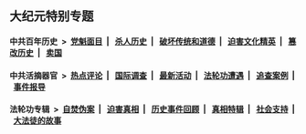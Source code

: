 ## 大纪元特别专题

#### 中共百年历史 &nbsp;>&nbsp; [党魁面目](indexes/nf1176107/README.md?03280430) &nbsp;| &nbsp; [杀人历史](indexes/nf1176106/README.md?03280430) &nbsp;| &nbsp; [破坏传统和道德](indexes/nf1176106/README.md?03280430) &nbsp;| &nbsp; [迫害文化精英](indexes/nf1176111/README.md?03280430) &nbsp;| &nbsp; [篡改历史](indexes/nf1176115/README.md?03280430) &nbsp;| &nbsp; [卖国](indexes/nf1176117/README.md?03280430) 

#### 中共活摘器官 &nbsp;>&nbsp; [热点评论](indexes/nf5879/README.md?03280430) &nbsp;| &nbsp; [国际调查](indexes/nf5947/README.md?03280430) &nbsp;| &nbsp; [最新活动](indexes/nf5883/README.md?03280430) &nbsp;| &nbsp; [法轮功遭遇](indexes/nf5881/README.md?03280430) &nbsp;| &nbsp; [追查案例](indexes/nf5880/README.md?03280430) &nbsp;| &nbsp; [事件报导](indexes/nf5877/README.md?03280430) 

#### 法轮功专辑 &nbsp;>&nbsp; [自焚伪案](indexes/nf5562/README.md?03280430) &nbsp;| &nbsp; [迫害真相](indexes/nf4379/README.md?03280430) &nbsp;| &nbsp; [历史事件回顾](indexes/nf5793/README.md?03280430) &nbsp;| &nbsp; [真相特辑](indexes/nf4389/README.md?03280430) &nbsp;| &nbsp; [社会支持](indexes/nf4386/README.md?03280430) &nbsp;| &nbsp; [大法徒的故事](indexes/nf1147481/README.md?03280430) 
